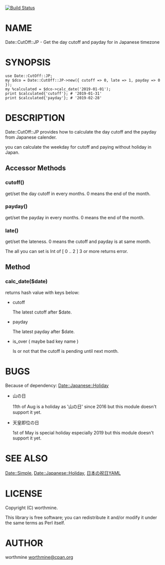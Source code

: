 [![Build Status](https://travis-ci.com/worthmine/Date-Cutoff-JP.svg?branch=master)](https://travis-ci.com/worthmine/Date-Cutoff-JP)
# NAME

Date::CutOff::JP - Get the day cutoff and payday for in Japanese timezone

# SYNOPSIS

    use Date::CutOff::JP;
    my $dco = Date::CutOff::JP->new({ cutoff => 0, late => 1, payday => 0 });
    my %calculated = $dco->calc_date('2019-01-01');
    print $calculated{'cutoff'}; # '2019-01-31'
    print $calculated{'payday'}; # '2019-02-28'

# DESCRIPTION

Date::CutOff::JP provides how to calculate the day cutoff and the payday from Japanese calender.

you can calculate the weekday for cutoff and paying without holiday in Japan.

## Accessor Methods

### cutoff()

get/set the day cutoff in every months. 0 means the end of the month.

### payday()

get/set the payday in every months. 0 means the end of the month.

### late()

get/set the lateness. 0 means the cutoff and payday is at same month.

The all you can set is Int of \[ 0 .. 2 \] 3 or more returns error.

## Method

### calc\_date($date)

returns hash value with keys below:

- cutoff

    The latest cutoff after $date.

- payday

    The latest payday after $date.

- is\_over ( maybe bad key name )

    Is or not that the cutoff is pending until next month.

# BUGS

Because of dependency: [Date::Japanese::Holiday](https://metacpan.org/pod/Date::Japanese::Holiday)

- 山の日

    11th of Aug is a holiday as '山の日' since 2016 but this module doesn't support it yet.

- 天皇即位の日

    1st of May is special holiday especially 2019 but this module doesn't support it yet.

# SEE ALSO

[Date::Simple](https://metacpan.org/pod/Date::Simple), [Date::Japanese::Holiday](https://metacpan.org/pod/Date::Japanese::Holiday),
[日本の祝日YAML](https://github.com/holiday-jp/holiday_jp/blob/master/holidays.yml)

# LICENSE

Copyright (C) worthmine.

This library is free software; you can redistribute it and/or modify
it under the same terms as Perl itself.

# AUTHOR

worthmine <worthmine@cpan.org>
